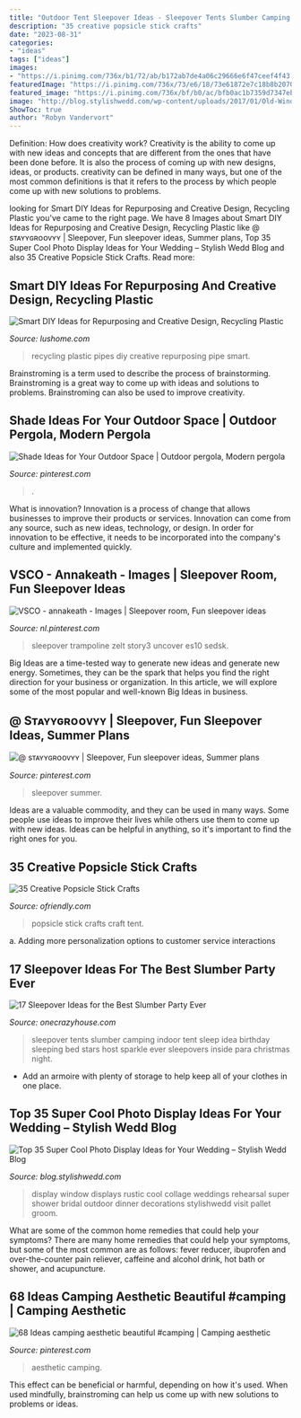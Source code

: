 ```yaml
---
title: "Outdoor Tent Sleepover Ideas - Sleepover Tents Slumber Camping Indoor Tent Sleep Idea Birthday Sleeping Bed Stars Host Sparkle Ever Sleepovers Inside Para Christmas Night"
description: "35 creative popsicle stick crafts"
date: "2023-08-31"
categories:
- "ideas"
tags: ["ideas"]
images:
- "https://i.pinimg.com/736x/b1/72/ab/b172ab7de4a06c29666e6f47ceef4f43.jpg"
featuredImage: "https://i.pinimg.com/736x/73/e6/18/73e61872e7c18b8b2070aa46c4506024.jpg"
featured_image: "https://i.pinimg.com/736x/bf/b0/ac/bfb0ac1b7359d7347ebd0e075e88e890.jpg"
image: "http://blog.stylishwedd.com/wp-content/uploads/2017/01/Old-Window-Wedding-Photo-Display-Ideas-for-Outdoor-Weddings.jpg"
ShowToc: true
author: "Robyn Vandervort"
---
```



Definition: How does creativity work?
Creativity is the ability to come up with new ideas and concepts that are different from the ones that have been done before. It is also the process of coming up with new designs, ideas, or products. creativity can be defined in many ways, but one of the most common definitions is that it refers to the process by which people come up with new solutions to problems.

	

		
looking for Smart DIY Ideas for Repurposing and Creative Design, Recycling Plastic you've came to the right page. We have 8 Images about Smart DIY Ideas for Repurposing and Creative Design, Recycling Plastic like @ sᴛᴀʏʏɢʀᴏᴏᴠʏʏ | Sleepover, Fun sleepover ideas, Summer plans, Top 35 Super Cool Photo Display Ideas for Your Wedding – Stylish Wedd Blog and also 35 Creative Popsicle Stick Crafts. Read more:
		
    
## Smart DIY Ideas For Repurposing And Creative Design, Recycling Plastic

<img loading=lazy src="https://www.lushome.com/wp-content/uploads/2020/01/plastic-recycling-pipe-designs-4.jpg" onerror="this.onerror=null;this.src='https://tse3.mm.bing.net/th?id=OIP.GKiTovhlOvIQdIHbECZ5-wHaJ3&amp;pid=15.1';" alt="Smart DIY Ideas for Repurposing and Creative Design, Recycling Plastic">

_Source: lushome.com_

>recycling plastic pipes diy creative repurposing pipe smart. 

	

Brainstroming is a term used to describe the process of brainstorming. Brainstroming is a great way to come up with ideas and solutions to problems. Brainstroming can also be used to improve creativity.

    
## Shade Ideas For Your Outdoor Space | Outdoor Pergola, Modern Pergola

<img loading=lazy src="https://i.pinimg.com/736x/bf/b0/ac/bfb0ac1b7359d7347ebd0e075e88e890.jpg" onerror="this.onerror=null;this.src='https://tse1.mm.bing.net/th?id=OIP.6DB48OnhCRpgxk_PbHYhfgHaLF&amp;pid=15.1';" alt="Shade Ideas for Your Outdoor Space | Outdoor pergola, Modern pergola">

_Source: pinterest.com_

>. 

	

What is innovation?
Innovation is a process of change that allows businesses to improve their products or services. Innovation can come from any source, such as new ideas, technology, or design. In order for innovation to be effective, it needs to be incorporated into the company's culture and implemented quickly.

    
## VSCO - Annakeath - Images | Sleepover Room, Fun Sleepover Ideas

<img loading=lazy src="https://i.pinimg.com/736x/73/e6/18/73e61872e7c18b8b2070aa46c4506024.jpg" onerror="this.onerror=null;this.src='https://tse1.mm.bing.net/th?id=OIP.JJgqiolzQZRmySS415fROQHaJ4&amp;pid=15.1';" alt="VSCO - annakeath - Images | Sleepover room, Fun sleepover ideas">

_Source: nl.pinterest.com_

>sleepover trampoline zelt story3 uncover es10 sedsk. 

	

Big Ideas are a time-tested way to generate new ideas and generate new energy. Sometimes, they can be the spark that helps you find the right direction for your business or organization. In this article, we will explore some of the most popular and well-known Big Ideas in business.

    
## @ Sᴛᴀʏʏɢʀᴏᴏᴠʏʏ | Sleepover, Fun Sleepover Ideas, Summer Plans

<img loading=lazy src="https://i.pinimg.com/736x/b1/72/ab/b172ab7de4a06c29666e6f47ceef4f43.jpg" onerror="this.onerror=null;this.src='https://tse1.mm.bing.net/th?id=OIP.B5VuyvyQlJgrVdK_fuHodwHaFf&amp;pid=15.1';" alt="@ sᴛᴀʏʏɢʀᴏᴏᴠʏʏ | Sleepover, Fun sleepover ideas, Summer plans">

_Source: pinterest.com_

>sleepover summer. 

	

Ideas are a valuable commodity, and they can be used in many ways. Some people use ideas to improve their lives while others use them to come up with new ideas. Ideas can be helpful in anything, so it's important to find the right ones for you.

    
## 35 Creative Popsicle Stick Crafts

<img loading=lazy src="http://ofriendly.com/wp-content/uploads/2017/06/popsicle-stick-diy/20-popsicle-stick-craft-ideas-tutorials.jpg" onerror="this.onerror=null;this.src='https://tse2.mm.bing.net/th?id=OIP.bIxGuJklRT6GqTwRTKpMvgHaLG&amp;pid=15.1';" alt="35 Creative Popsicle Stick Crafts">

_Source: ofriendly.com_

>popsicle stick crafts craft tent. 

	

a. Adding more personalization options to customer service interactions 

    
## 17 Sleepover Ideas For The Best Slumber Party Ever

<img loading=lazy src="https://cdn.onecrazyhouse.com/wp-content/uploads/2016/09/tents.jpg" onerror="this.onerror=null;this.src='https://tse3.mm.bing.net/th?id=OIP.ZhcOLbYEz-3lL-7FtmtBGQHaE7&amp;pid=15.1';" alt="17 Sleepover Ideas for the Best Slumber Party Ever">

_Source: onecrazyhouse.com_

>sleepover tents slumber camping indoor tent sleep idea birthday sleeping bed stars host sparkle ever sleepovers inside para christmas night. 

	

- Add an armoire with plenty of storage to help keep all of your clothes in one place.

    
## Top 35 Super Cool Photo Display Ideas For Your Wedding – Stylish Wedd Blog

<img loading=lazy src="http://blog.stylishwedd.com/wp-content/uploads/2017/01/Old-Window-Wedding-Photo-Display-Ideas-for-Outdoor-Weddings.jpg" onerror="this.onerror=null;this.src='https://tse1.mm.bing.net/th?id=OIP.zC-uv05hmGyq2zxCjZIHkgHaLH&amp;pid=15.1';" alt="Top 35 Super Cool Photo Display Ideas for Your Wedding – Stylish Wedd Blog">

_Source: blog.stylishwedd.com_

>display window displays rustic cool collage weddings rehearsal super shower bridal outdoor dinner decorations stylishwedd visit pallet groom. 

	

What are some of the common home remedies that could help your symptoms?
There are many home remedies that could help your symptoms, but some of the most common are as follows: fever reducer, ibuprofen and over-the-counter pain reliever, caffeine and alcohol drink, hot bath or shower, and acupuncture.

    
## 68 Ideas Camping Aesthetic Beautiful #camping | Camping Aesthetic

<img loading=lazy src="https://i.pinimg.com/736x/f5/54/bb/f554bbb6e0aa52c2420a2b996b3ea58e.jpg" onerror="this.onerror=null;this.src='https://tse4.mm.bing.net/th?id=OIP.GkdMkilRAi1_qmwYvTEiwQAAAA&amp;pid=15.1';" alt="68 Ideas camping aesthetic beautiful #camping | Camping aesthetic">

_Source: pinterest.com_

>aesthetic camping. 

	

This effect can be beneficial or harmful, depending on how it's used. When used mindfully, brainstroming can help us come up with new solutions to problems or ideas.

